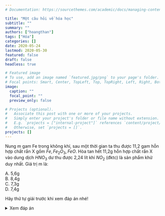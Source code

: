 ```yaml
---
# Documentation: https://sourcethemes.com/academic/docs/managing-content/

title: "Một câu hỏi về hóa học"
subtitle: ""
summary: ""
authors: ["hoangthan"]
tags: ["Hóa"]
categories: []
date: 2020-05-24
lastmod: 2020-05-30
featured: false
draft: false
headless: true

# Featured image
# To use, add an image named `featured.jpg/png` to your page's folder.
# Focal points: Smart, Center, TopLeft, Top, TopRight, Left, Right, BottomLeft, Bottom, BottomRight.
image:
  caption: ""
  focal_point: ""
  preview_only: false

# Projects (optional).
#   Associate this post with one or more of your projects.
#   Simply enter your project's folder or file name without extension.
#   E.g. `projects = ["internal-project"]` references `content/project/deep-learning/index.md`.
#   Otherwise, set `projects = []`.
projects: []
---
```


Nung m gam Fe trong không khí, sau một thời gian ta thu được 11,2 gam hỗn hợp chất rắn X gồm $Fe, Fe_2O_3, FeO$. Hòa tan hết 11,2g hỗn hợp chất rắn X vào dung dịch $HNO_3$ dư thu được 2,24 lít khí $NO_2$ (đktc) là sản phẩm khử duy nhất. Giá trị m là:

A. 5,6g  
B. 8,4g  
C. 7,3g  
D. 7,4g

Hãy thử tự giải trước khi xem đáp án nhé!

<details>
<summary>Xem đáp án</summary>

Quy hỗn hợp X về hai chất Fe và $Fe_2O_3$

$$
\begin{array}{llll}
&Fe + 6HNO*3 \rightarrow Fe(NO_3)\_3 + &3NO_2 + 3H_2O& \\\\
&\frac{0,1}{3} &0,1 &(mol)
\end{array}
$$

$$
\begin{aligned}
\Rightarrow n*{Fe*2O_3} &= \frac{1}{2}(\frac{m}{56} - \frac{0,1}{3}) \\\\
m_X &= m*{Fe} + m\_{Fe_2O_3} \\\\
\Leftrightarrow 11,2 &= 56.\frac{0,1}{3} + 160.\frac{1}{2}(\frac{m}{56} - \frac{0,1}{3}) \\\\
\Leftrightarrow m &= 8,4g
\end{aligned}
$$

</detail>

